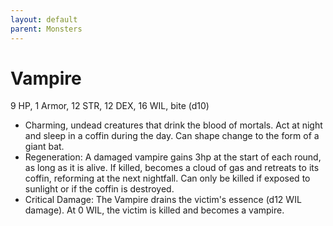 ```yaml
---
layout: default
parent: Monsters
---
```

# Vampire

9 HP, 1 Armor, 12 STR, 12 DEX, 16 WIL, bite (d10)

-   Charming, undead creatures that drink the blood of mortals. Act at
    night and sleep in a coffin during the day. Can shape change to the
    form of a giant bat.
-   Regeneration: A damaged vampire gains 3hp at the start of each
    round, as long as it is alive. If killed, becomes a cloud of gas and
    retreats to its coffin, reforming at the next nightfall. Can only be
    killed if exposed to sunlight or if the coffin is destroyed.
-   Critical Damage: The Vampire drains the victim's essence (d12 WIL
    damage). At 0 WIL, the victim is killed and becomes a vampire.

